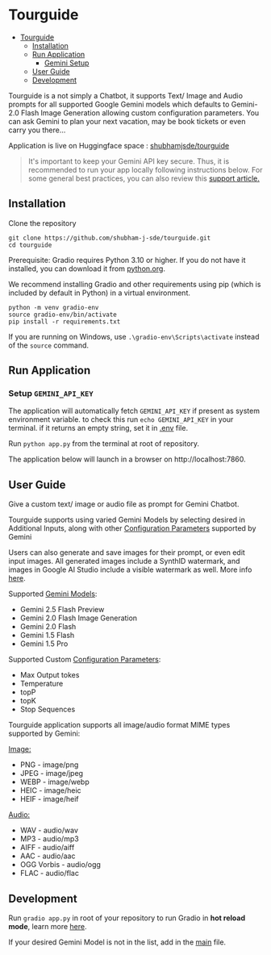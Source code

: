 # Tourguide

<!--TOC-->
* [Tourguide](#tourguide)
  * [Installation](#installation)
  * [Run Application](#run-application)
    * [Gemini Setup](#setup-gemini_api_key-)
  * [User Guide](#user-guide)
  * [Development](#development)
<!--TOC-->

Tourguide is a not simply a Chatbot, it supports Text/ Image and Audio prompts for all supported Google Gemini models which defaults to Gemini-2.0 Flash Image Generation allowing custom configuration parameters.
You can ask Gemini to plan your next vacation, may be book tickets or even carry you there...

Application is live on Huggingface space : [shubhamjsde/tourguide](https://huggingface.co/spaces/shubhamjsde/tourguide)

> It's important to keep your Gemini API key secure. Thus, it is recommended to run your app locally following instructions below.
> For some general best practices, you can also review this [support article.](https://support.google.com/googleapi/answer/6310037)

## Installation

Clone the repository

```
git clone https://github.com/shubham-j-sde/tourguide.git
cd tourguide
```

Prerequisite: Gradio requires Python 3.10 or higher. If you do not have it installed, you can download it from [python.org](https://www.python.org/).

We recommend installing Gradio and other requirements using pip (which is included by default in Python) in a virtual environment.

```commandline
python -m venv gradio-env
source gradio-env/bin/activate
pip install -r requirements.txt
```
If you are running on Windows, use `.\gradio-env\Scripts\activate` instead of the `source` command.

## Run Application

### Setup `GEMINI_API_KEY` 
The application will automatically fetch `GEMINI_API_KEY` if present as system environment variable. to check this run `echo GEMINI_API_KEY` in your terminal.
if it returns an empty string, set it in [.env](./.env) file.


Run `python app.py` from the terminal at root of repository.

The application below will launch in a browser on http://localhost:7860.

## User Guide

Give a custom text/ image or audio file as prompt for Gemini Chatbot.

Tourguide supports using varied Gemini Models by selecting desired in Additional Inputs, along with other [Configuration Parameters](https://ai.google.dev/gemini-api/docs/text-generation#configuration-parameters) supported by Gemini

Users can also generate and save images for their prompt, or even edit input images. 
All generated images include a SynthID watermark, and images in Google AI Studio include a visible watermark as well. More info [here](https://ai.google.dev/gemini-api/docs/image-generation).

Supported [Gemini Models](https://ai.google.dev/gemini-api/docs/models):
- Gemini 2.5 Flash Preview
- Gemini 2.0 Flash Image Generation
- Gemini 2.0 Flash
- Gemini 1.5 Flash
- Gemini 1.5 Pro


Supported Custom [Configuration Parameters](https://ai.google.dev/gemini-api/docs/text-generation#configuration-parameters):
- Max Output tokes
- Temperature
- topP
- topK
- Stop Sequences

Tourguide application supports all image/audio format MIME types supported by Gemini:

[Image:](https://ai.google.dev/gemini-api/docs/image-understanding#supported-formats)

- PNG - image/png
- JPEG - image/jpeg
- WEBP - image/webp
- HEIC - image/heic
- HEIF - image/heif

[Audio:](https://ai.google.dev/gemini-api/docs/audio#supported-formats)

- WAV - audio/wav
- MP3 - audio/mp3
- AIFF - audio/aiff
- AAC - audio/aac
- OGG Vorbis - audio/ogg
- FLAC - audio/flac

## Development

Run `gradio app.py` in root of your repository to run Gradio in <b>hot reload mode</b>, learn more [here](https://www.gradio.app/guides/developing-faster-with-reload-mode).

If your desired Gemini Model is not in the list, add in the [main](./app.py#L54) file.